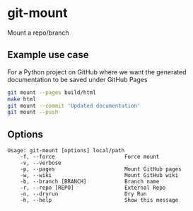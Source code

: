 # git-mount

Mount a repo/branch

## Example use case 

For a Python project on GitHub where we want the generated documentation to be saved under GitHub Pages

```sh
git mount --pages build/html
make html
git mount --commit 'Updated documentation'
git mount --push
```

## Options

	Usage: git-mount [options] local/path
	    -f, --force                      Force mount
	    -v, --verbose
	    -p, --pages                      Mount GitHub pages
	    -w, --wiki                       Mount GitHub wiki
	    -b, --branch [BRANCH]            Branch name
	    -r, --repo [REPO]                External Repo
	    -n, --dryrun                     Dry Run
	    -h, --help                       Show this message
